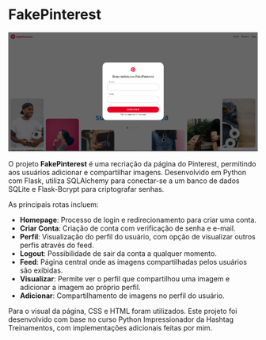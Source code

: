 # FakePinterest


<img src="image.png"/>

O projeto **FakePinterest** é uma recriação da página do Pinterest, permitindo aos usuários adicionar e compartilhar imagens. Desenvolvido em Python com Flask, utiliza SQLAlchemy para conectar-se a um banco de dados SQLite e Flask-Bcrypt para criptografar senhas.

As principais rotas incluem:

- **Homepage**: Processo de login e redirecionamento para criar uma conta.
- **Criar Conta**: Criação de conta com verificação de senha e e-mail.
- **Perfil**: Visualização do perfil do usuário, com opção de visualizar outros perfis através do feed.
- **Logout**: Possibilidade de sair da conta a qualquer momento.
- **Feed**: Página central onde as imagens compartilhadas pelos usuários são exibidas.
- **Visualizar**: Permite ver o perfil que compartilhou uma imagem e adicionar a imagem ao próprio perfil.
- **Adicionar**: Compartilhamento de imagens no perfil do usuário.

Para o visual da página, CSS e HTML foram utilizados. Este projeto foi desenvolvido com base no curso Python Impressionador da Hashtag Treinamentos, com implementações adicionais feitas por mim.
